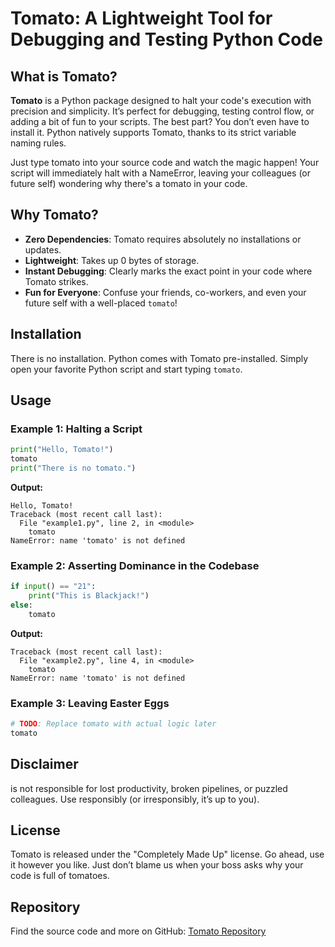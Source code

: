 # Tomato: A Lightweight Tool for Debugging and Testing Python Code

## What is Tomato?

**Tomato** is a Python package designed to halt your code's execution with precision and simplicity. It’s perfect for debugging, testing control flow, or adding a bit of fun to your scripts. The best part? You don’t even have to install it. Python natively supports Tomato, thanks to its strict variable naming rules.

Just type tomato into your source code and watch the magic happen! Your script will immediately halt with a NameError, leaving your colleagues (or future self) wondering why there's a tomato in your code.

## Why Tomato?

- **Zero Dependencies**: Tomato requires absolutely no installations or updates.
- **Lightweight**: Takes up 0 bytes of storage.
- **Instant Debugging**: Clearly marks the exact point in your code where Tomato strikes.
- **Fun for Everyone**: Confuse your friends, co-workers, and even your future self with a well-placed `tomato`!

## Installation

There is no installation. Python comes with Tomato pre-installed. Simply open your favorite Python script and start typing `tomato`.

## Usage

### Example 1: Halting a Script
```python
print("Hello, Tomato!")
tomato
print("There is no tomato.")
```

**Output:**
```
Hello, Tomato!
Traceback (most recent call last):
  File "example1.py", line 2, in <module>
    tomato
NameError: name 'tomato' is not defined
```

### Example 2: Asserting Dominance in the Codebase
```python
if input() == "21":
    print("This is Blackjack!")
else:
    tomato
```

**Output:**
```
Traceback (most recent call last):
  File "example2.py", line 4, in <module>
    tomato
NameError: name 'tomato' is not defined
```

### Example 3: Leaving Easter Eggs
```python
# TODO: Replace tomato with actual logic later
tomato
```

## Disclaimer
 is not responsible for lost productivity, broken pipelines, or puzzled colleagues. Use responsibly (or irresponsibly, it’s up to you).

## License
Tomato is released under the "Completely Made Up" license. Go ahead, use it however you like. Just don’t blame us when your boss asks why your code is full of tomatoes.

## Repository
Find the source code and more on GitHub: [Tomato Repository](https://github.com/AlexeySlvv/tomato)
